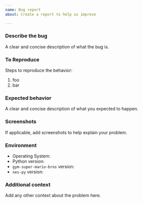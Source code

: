 ```yaml
---
name: Bug report
about: Create a report to help us improve

---
```


### Describe the bug

A clear and concise description of what the bug is.

### To Reproduce

Steps to reproduce the behavior:
1. foo
2. bar

### Expected behavior

A clear and concise description of what you expected to happen.

### Screenshots

If applicable, add screenshots to help explain your problem.

### Environment

 - Operating System:
 - Python version:
 - `gym-super-mario-bros` version:
 - `nes-py` version:

### Additional context

Add any other context about the problem here.
